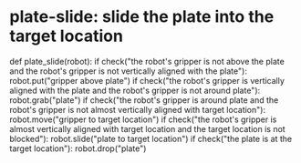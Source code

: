 # plate-slide: slide the plate into the target location
def plate_slide(robot):
    if check("the robot's gripper is not above the plate and the robot's gripper is not vertically aligned with the plate"):
        robot.put("gripper above plate")
    if check("the robot's gripper is vertically aligned with the plate and the robot's gripper is not around plate"):
        robot.grab("plate")
    if check("the robot's gripper is around plate and the robot's gripper is not almost vertically aligned with target location"):
        robot.move("gripper to target location")
    if check("the robot's gripper is almost vertically aligned with target location and the target location is not blocked"):
        robot.slide("plate to target location")
    if check("the plate is at the target location"):
        robot.drop("plate")
